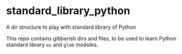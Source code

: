 # standard_library_python
A dir structure to play with standard library of Python

This repo contains gibberish dirs and files, to be used to learn Python standard library `os` and `glob` modules. 


